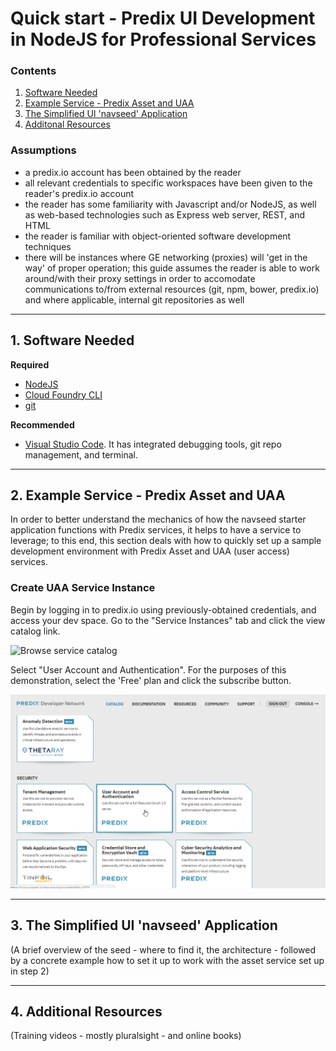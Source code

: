# Quick start - Predix UI Development in NodeJS for Professional Services

### Contents

1. [Software Needed](#software-needed)
2. [Example Service - Predix Asset and UAA](#example-services)
3. [The Simplified UI 'navseed' Application](#navseed)
4. [Additonal Resources](additional-resources)



### Assumptions

  * a predix.io account has been obtained by the reader
  * all relevant credentials to specific workspaces have been given to the reader's predix.io account
  * the reader has some familiarity with Javascript and/or NodeJS, as well as web-based technologies such as Express web server, REST, and HTML
  * the reader is familiar with object-oriented software development techniques
  * there will be instances where GE networking (proxies) will 'get in the way' of proper operation; this guide assumes the reader is able to work around/with their proxy settings in order to accomodate communications to/from external resources (git, npm, bower, predix.io) and where applicable, internal git repositories as well

***


<a name="software-needed"></a>
## 1. Software Needed

__Required__

  * [NodeJS](https://nodejs.org/)
  * [Cloud Foundry CLI](https://github.com/cloudfoundry/cli)
  * [git](https://git-scm.com/downloads)

__Recommended__

  * [Visual Studio Code](https://code.visualstudio.com/). It has integrated debugging tools, git repo management, and terminal.

***


<a name="example-services"></a>
## 2. Example Service - Predix Asset and UAA

In order to better understand the mechanics of how the navseed starter application functions with Predix services, it helps to have a service to leverage; to this end, this section deals with how to quickly set up a sample development environment with Predix Asset and UAA (user access) services.

### Create UAA Service Instance

Begin by logging in to predix.io using previously-obtained credentials, and access your dev space. Go to the "Service Instances" tab and click the view catalog link.

<img src="/README.img/README$20(2).png" alt="Browse service catalog" />

Select "User Account and Authentication". For the purposes of this demonstration, select the 'Free' plan and click the subscribe button.

![alt text](/README.img/README%20(3).png "Select 'User Account and Authentication'")



***


<a name="navseed"></a>
## 3. The Simplified UI 'navseed' Application

(A brief overview of the seed - where to find it, the architecture - followed by a concrete example how to set it up to work with the asset service set up in step 2)

***


<a name="additional-resources"></a>
## 4. Additional Resources

(Training videos - mostly pluralsight - and online books)


